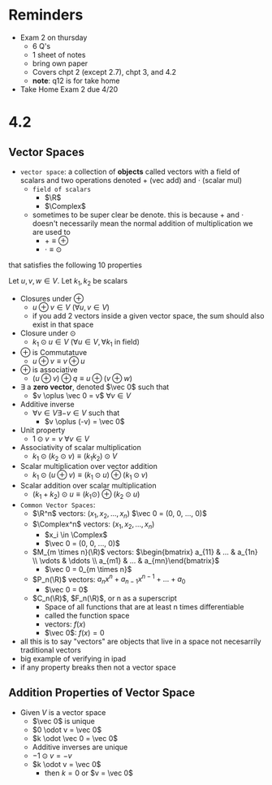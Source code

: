 # Reminders
- Exam 2 on thursday
    - 6 Q's
    - 1 sheet of notes
    - bring own paper
    - Covers chpt 2 (except 2.7), chpt 3, and 4.2
    - **note**: q12 is for take home
- Take Home Exam 2 due 4/20

# 4.2
## Vector Spaces
- `vector space`: a collection of **objects** called vectors with a field of scalars and two operations denoted $+$ (vec add) and $\cdot$ (scalar mul)
    - `field of scalars`
        - $\R$
        - $\Complex$
    - sometimes to be super clear be denote. this is because $+$ and $\cdot$ doesn't necessarily mean the normal addition of multiplication we are used to
        - $+ \equiv \oplus$
        - $\cdot \equiv \odot$

that satisfies the following 10 properties

Let $u, v, w \in V$. Let $k_1, k_2$ be scalars
- Closures under $\oplus$
    - $u \oplus v \in V$ ($\forall u, v \in V$)
    - if you add 2 vectors inside a given vector space, the sum should also exist in that space
- Closure under $\odot$
    - $k_1 \odot u \in V$ ($\forall u \in V, \forall k_1$ in field)
- $\oplus$ is Commutatuve
    - $u \oplus v \equiv v \oplus u$
- $\oplus$ is associative
    - $(u \oplus v) \oplus q \equiv u \oplus (v \oplus w)$
- $\exists$ a **zero vector**, denoted $\vec 0$ such that
    - $v \oplus \vec 0 = v$ $\forall v \in V$
- Additive inverse
    - $\forall v \in V \exists -v \in V$ such that
        - $v \oplus (-v) = \vec 0$
- Unit property
    - $1 \odot v = v$ $\forall v \in V$
- Associativity of scalar multiplication
    - $k_1 \odot (k_2 \odot v) \equiv (k_1 k_2) \odot V$
- Scalar multiplication over vector addition
    - $k_1 \odot (u \oplus v) \equiv (k_1 \odot u) \oplus (k_1 \odot v)$
- Scalar addition over scalar multiplication
    - $(k_1 + k_2) \odot u \equiv (k_1 \odot) \oplus (k_2 \odot u)$
- `Common Vector Spaces`:
    - $\R^n$ vectors: $(x_1, x_2, ..., x_n)$ $\vec 0 = (0, 0, ..., 0)$
    - $\Complex^n$ vectors: $(x_1, x_2, ..., x_n)$
        - $x_i \in \Complex$
        - $\vec 0 = (0, 0, ..., 0)$
    - $M_{m \times n}(\R)$ vectors: $\begin{bmatrix} a_{11} & ... & a_{1n} \\ \vdots & \ddots \\ a_{m1} & ... & a_{mn}\end{bmatrix}$
        - $\vec 0 = 0_{m \times n}$
    - $P_n(\R)$ vectors: $a_n x^n + a_{n-1} x^{n-1} + ... + a_0$
        - $\vec 0 = 0$
    - $C_n(\R)$, $F_n(\R)$, or n as a superscript
        - Space of all functions that are at least n times differentiable
        - called the function space
        - vectors: $f(x)$
        - $\vec 0$: $f(x) = 0$
- all this is to say "vectors" are objects that live in a space not necesarrily traditional vectors
- big example of verifying in ipad
- if any property breaks then not a vector space

## Addition Properties of Vector Space
- Given $V$ is a vector space
    - $\vec 0$ is unique
    - $0 \odot v = \vec 0$
    - $k \odot \vec 0 = \vec 0$
    - Additive inverses are unique
    - $-1 \odot v = -v$
    - $k \odot v = \vec 0$
        - then $k = 0$ or $v = \vec 0$
